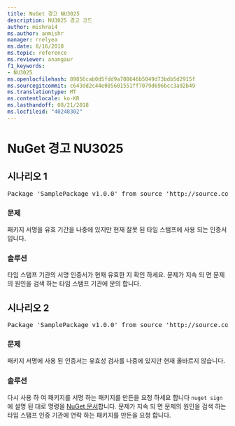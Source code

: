 ```yaml
---
title: NuGet 경고 NU3025
description: NU3025 경고 코드
author: mishra14
ms.author: anmishr
manager: rrelyea
ms.date: 8/16/2018
ms.topic: reference
ms.reviewer: anangaur
f1_keywords:
- NU3025
ms.openlocfilehash: 89856cab0d5fdd9a708646b5049d73bdb5d2915f
ms.sourcegitcommit: c643dd2c44e085601551ff7079d696bcc3ad2b49
ms.translationtype: MT
ms.contentlocale: ko-KR
ms.lasthandoff: 08/21/2018
ms.locfileid: "40248302"
---
```

# <a name="nuget-warning-nu3025"></a>NuGet 경고 NU3025

## <a name="scenario-1"></a>시나리오 1

<pre>Package 'SamplePackage v1.0.0' from source 'http://source.com/index.json': The timestamp signing certificate is not yet valid.</pre>

### <a name="issue"></a>문제

패키지 서명을 유효 기간을 나중에 있지만 현재 잘못 된 타임 스탬프에 사용 되는 인증서입니다.


### <a name="solution"></a>솔루션

타임 스탬프 기관의 서명 인증서가 현재 유효한 지 확인 하세요. 문제가 지속 되 면 문제의 원인을 검색 하는 타임 스탬프 기관에 문의 합니다.



## <a name="scenario-2"></a>시나리오 2

<pre>Package 'SamplePackage v1.0.0' from source 'http://source.com/index.json': The primary signature's timestamp signing certificate is not yet valid.</pre>

### <a name="issue"></a>문제

패키지 서명에 사용 된 인증서는 유효성 검사를 나중에 있지만 현재 올바르지 않습니다.


### <a name="solution"></a>솔루션

다시 사용 하 여 패키지를 서명 하는 패키지를 만든을 요청 하세요 합니다 `nuget sign` 에 설명 된 대로 명령을 [NuGet 문서](https://docs.microsoft.com/en-us/nuget/create-packages/sign-a-package)합니다. 문제가 지속 되 면 문제의 원인을 검색 하는 타임 스탬프 인증 기관에 연락 하는 패키지를 만든을 요청 합니다.



